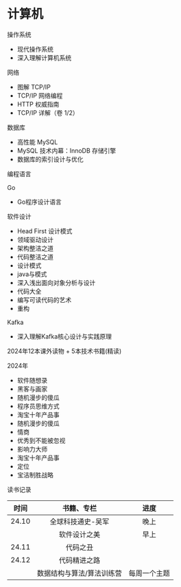 # 计算机

操作系统

- 现代操作系统
- 深入理解计算机系统

网络

- 图解 TCP/IP
- TCP/IP 网络编程
- HTTP 权威指南
- TCP/IP 详解（卷 1/2）

数据库

- 高性能 MySQL
- MySQL 技术内幕：InnoDB 存储引擎
- 数据库的索引设计与优化 

编程语言

Go

- Go程序设计语言

软件设计

- Head First 设计模式 
- 领域驱动设计
- 架构整洁之道
- 代码整洁之道
- 设计模式
- java与模式
- 深入浅出面向对象分析与设计
- 代码大全
- 编写可读代码的艺术
- 重构

Kafka

- 深入理解Kafka核心设计与实践原理 





2024年12本课外读物 + 5本技术书籍(精读)



2024年

- 软件随想录
- 黑客与画家
- 随机漫步的傻瓜 
- 程序员思维方式
- 淘宝十年产品事
- 随机漫步的傻瓜
- 情商
- 优秀到不能被忽视
- 影响力大师
- 淘宝十年产品事
- 定位
- 宝洁制胜战略





读书记录

| 时间  |        书籍、专栏         |     进度     |
| :---: | :-----------------------: | :----------: |
| 24.10 |     全球科技通史-吴军     |     晚上     |
|       |       软件设计之美        |     早上     |
| 24.11 |         代码之丑          |              |
| 24.12 |       代码精进之路        |              |
|       | 数据结构与算法/算法训练营 | 每周一个主题 |

